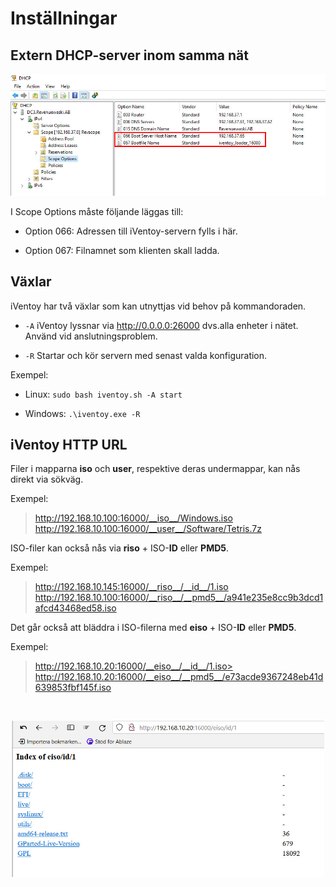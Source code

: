 # Inställningar

<!-- toc -->

## Extern DHCP-server inom samma nät

![Bild](./iventoy/dhcp.jpg)  

I Scope Options måste följande läggas till:  

- Option 066: Adressen till iVentoy-servern fylls i här.  

- Option 067: Filnamnet som klienten skall ladda.  

## Växlar  

iVentoy har två växlar som kan utnyttjas vid behov på kommandoraden.  

- `-A` iVentoy lyssnar via http://0.0.0.0:26000 dvs.alla enheter i nätet. Använd vid anslutningsproblem.  

- `-R` Startar och kör servern med senast valda konfiguration.

Exempel:

- Linux: `sudo bash iventoy.sh -A start`  

- Windows: `.\iventoy.exe -R`  

## iVentoy HTTP URL

Filer i mapparna __iso__ och __user__, respektive deras undermappar, kan nås direkt via sökväg.

Exempel:

> http://192.168.10.100:16000/__iso__/Windows.iso
> http://192.168.10.100:16000/__user__/Software/Tetris.7z  

ISO-filer kan också nås via __riso__ + ISO-__ID__ eller __PMD5__.

Exempel:

> http://192.168.10.145:16000/__riso__/__id__/1.iso
> http://192.168.10.100:16000/__riso__/__pmd5__/a941e235e8cc9b3dcd1afcd43468ed58.iso  

Det går också att bläddra i ISO-filerna med  __eiso__ + ISO-__ID__ eller __PMD5__.

Exempel:  

> http://192.168.10.20:16000/__eiso__/__id__/1.iso>
> http://192.168.10.20:16000/__eiso__/__pmd5__/e73acde9367248eb41d639853fbf145f.iso  

</br>  

<img src="./iventoy/eiso.jpg"
        width="500"
        height="250"
        style="display: block; margin: 0 auto" />  
